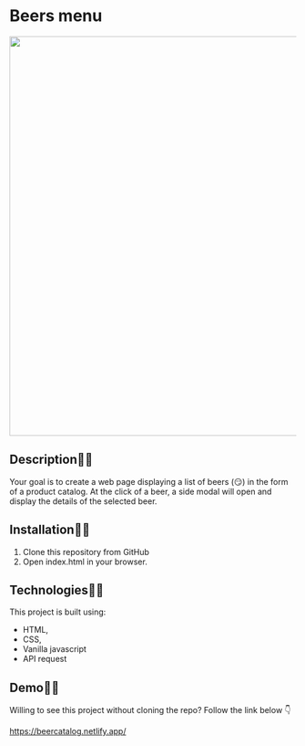 # Beers menu
<p align="center">
  <img width="700" src="./src/images/beerMenuAnimationb.gif"/>
</p>

## Description:woman_teacher:
Your goal is to create a web page displaying a list of beers (😏) in the form of a product catalog. At the click of a beer, a side modal will open and display the details of the selected beer.

## Installation:man_mechanic:
1. Clone this repository from GitHub
2. Open index.html in your browser.

## Technologies:man_technologist:
This project is built using:
- HTML,
- CSS,
- Vanilla javascript
- API request

## Demo:dancing_men:
Willing to see this project without cloning the repo? Follow the link below :point_down: 

https://beercatalog.netlify.app/






